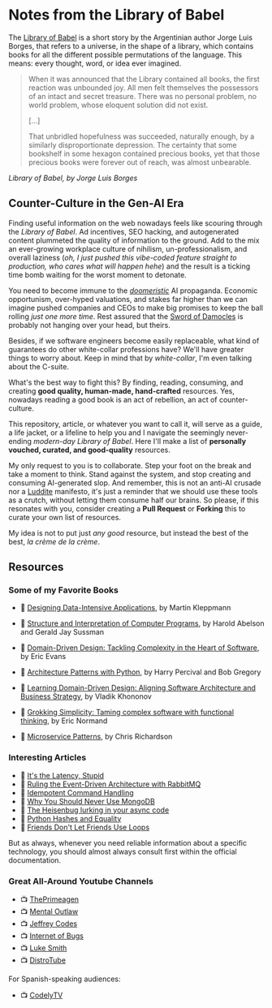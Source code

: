# Notes from the Library of Babel

The [Library of Babel](https://sites.evergreen.edu/politicalshakespeares/wp-content/uploads/sites/226/2015/12/Borges-The-Library-of-Babel.pdf) is a short story by the Argentinian author Jorge Luis Borges, that refers to a universe, in the shape of a library, which contains books for all the different possible permutations of the language. This means: every thought, word, or idea ever imagined.

> When it was announced that the Library contained all books, the first
> reaction was unbounded joy. All men felt themselves the possessors of an
> intact and secret treasure. There was no personal problem, no world problem,
> whose eloquent solution did not exist.
>
> [...]
>
> That unbridled hopefulness was succeeded, naturally enough, by a
> similarly disproportionate depression. The certainty that some bookshelf in
> some hexagon contained precious books, yet that those precious books
> were forever out of reach, was almost unbearable.

_Library of Babel, by Jorge Luis Borges_

## Counter-Culture in the Gen-AI Era

Finding useful information on the web nowadays feels like scouring through the _Library of Babel_.
Ad incentives, SEO hacking, and autogenerated content plummeted the quality of information to the ground.
Add to the mix an ever-growing workplace culture of nihilism, un-professionalism, and overall laziness (_oh, I just pushed this vibe-coded feature straight to production, who cares what will happen hehe_) and the result is a ticking time bomb waiting for the worst moment to detonate.

You need to become immune to the [_doomeristic_](https://en.wikipedia.org/wiki/Doomer) AI propaganda. Economic opportunism, over-hyped valuations, and stakes far higher than we can imagine pushed companies and CEOs to make big promises to keep the ball rolling _just one more time_. Rest assured that the [Sword of Damocles](https://en.wikipedia.org/wiki/Damocles) is probably not hanging over your head, but theirs.

Besides, if we software engineers become easily replaceable, what kind of guarantees do other white-collar professions have? We'll have greater things to worry about. Keep in mind that by _white-collar_, I'm even talking about the C-suite.

What's the best way to fight this? By finding, reading, consuming, and creating **good quality, human-made, hand-crafted** resources. Yes, nowadays reading a good book is an act of rebellion, an act of counter-culture.

This repository, article, or whatever you want to call it, will serve as a guide, a life jacket, or a lifeline to help you and I navigate the seemingly never-ending _modern-day Library of Babel_. Here I'll make a list of **personally vouched, curated, and good-quality** resources.

My only request to you is to collaborate. Step your foot on the break and take a moment to think. Stand against the system, and stop creating and consuming AI-generated slop. And remember, this is not an anti-AI crusade nor a [Luddite](https://en.wikipedia.org/wiki/Luddite) manifesto, it's just a reminder that we should use these tools as a crutch, without letting them consume half our brains. So please, if this resonates with you, consider creating a **Pull Request** or **Forking** this to curate your own list of resources.

My idea is not to put just _any good_ resource, but instead the best of the best, _la crème de la crème_.

## Resources

### Some of my Favorite Books

- 📘 [Designing Data-Intensive Applications](https://www.goodreads.com/book/show/23463279-designing-data-intensive-applications), by Martin Kleppmann

- 📘 [Structure and Interpretation of Computer Programs](https://www.goodreads.com/book/show/43713.Structure_and_Interpretation_of_Computer_Programs), by Harold Abelson and Gerald Jay Sussman

- 📘 [Domain-Driven Design: Tackling Complexity in the Heart of Software](https://www.goodreads.com/book/show/179133.Domain_Driven_Design), by Eric Evans

- 📘 [Architecture Patterns with Python](https://www.goodreads.com/book/show/50083115-architecture-patterns-with-python), by Harry Percival and Bob Gregory

- 📘 [Learning Domain-Driven Design: Aligning Software Architecture and Business Strategy](https://www.goodreads.com/book/show/57573212-learning-domain-driven-design), by Vladik Khononov

- 📘 [Grokking Simplicity: Taming complex software with functional thinking](https://www.goodreads.com/book/show/52257623-grokking-simplicity), by Eric Normand

- 📘 [Microservice Patterns](https://www.goodreads.com/book/show/34372564-microservice-patterns), by Chris Richardson

### Interesting Articles

- 📝 [It's the Latency, Stupid](http://www.stuartcheshire.org/rants/latency.html)
- 📝 [Ruling the Event-Driven Architecture with RabbitMQ](https://medium.com/@jordan-temim/ruling-the-event-driven-architecture-with-rabbitmq-534798bdf17e)
- 📝 [Idempotent Command Handling](https://event-driven.io/en/idempotent_command_handling/)
- 📝 [Why You Should Never Use MongoDB](http://www.sarahmei.com/blog/2013/11/11/why-you-should-never-use-mongodb/)
- 📝 [The Heisenbug lurking in your async code](https://textual.textualize.io/blog/2023/02/11/the-heisenbug-lurking-in-your-async-code/)
- 📝 [Python Hashes and Equality](https://hynek.me/articles/hashes-and-equality/)
- 📝 [Friends Don't Let Friends Use Loops](https://bonesmoses.org/2014/friends-dont-let-friends-use-loops/)

But as always, whenever you need reliable information about a specific technology, you should almost always consult first within the official documentation.

### Great All-Around Youtube Channels

- 📺 [ThePrimeagen](https://www.youtube.com/@ThePrimeagen)
- 📺 [Mental Outlaw](https://www.youtube.com/@MentalOutlaw)
- 📺 [Jeffrey Codes](https://www.youtube.com/@jeffrey_codes)
- 📺 [Internet of Bugs](https://www.youtube.com/@InternetOfBugs)
- 📺 [Luke Smith](https://www.youtube.com/@LukeSmithxyz)
- 📺 [DistroTube](https://www.youtube.com/@DistroTube)

For Spanish-speaking audiences:

- 📺 [CodelyTV](https://www.youtube.com/@CodelyTV)
